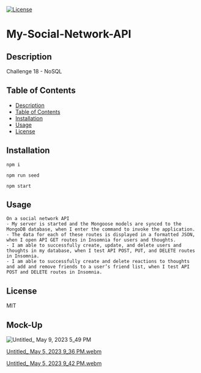 [![License](https://img.shields.io/badge/License-MIT-ff69b4.svg)](https://opensource.org/licenses/MIT)

# My-Social-Network-API



## Description
Challenge 18 - NoSQL


## Table of Contents 

  - [Description](#description)
  - [Table of Contents](#table-of-contents)
  - [Installation](#installation)
  - [Usage](#usage)
  - [License](#license)




## Installation
```
npm i

npm run seed

npm start

```

## Usage
```
On a social network API
- My server is started and the Mongoose models are synced to the MongoDB database, when I enter the command to invoke the application.
- The data for each of these routes is displayed in a formatted JSON, when I open API GET routes in Insomnia for users and thoughts.
- I am able to successfully create, update, and delete users and thoughts in my database, when I test API POST, PUT, and DELETE routes in Insomnia.
- I am able to successfully create and delete reactions to thoughts and add and remove friends to a user’s friend list, when I test API POST and DELETE routes in Insomnia.

```


## License
MIT

## Mock-Up

![Untitled_ May 9, 2023 5_49 PM](https://github.com/MonaMLii/My-Social-Network-API/assets/89316044/5e181be5-93ff-465f-a62c-857962e00bbd)


[Untitled_ May 5, 2023 9_36 PM.webm](https://user-images.githubusercontent.com/89316044/236602160-112aacbf-247d-4cd6-96d1-8d1ddc18ecd8.webm)

[Untitled_ May 5, 2023 9_42 PM.webm](https://user-images.githubusercontent.com/89316044/236602165-253fb57f-22bd-45b0-b840-76312e01463e.webm)






